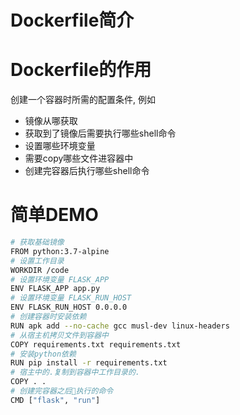 # Dockerfile简介

# Dockerfile的作用

创建一个容器时所需的配置条件, 例如

- 镜像从哪获取
- 获取到了镜像后需要执行哪些shell命令
- 设置哪些环境变量
- 需要copy哪些文件进容器中
- 创建完容器后执行哪些shell命令

# 简单DEMO

```bash
# 获取基础镜像
FROM python:3.7-alpine
# 设置工作目录
WORKDIR /code
# 设置环境变量 FLASK_APP
ENV FLASK_APP app.py
# 设置环境变量 FLASK_RUN_HOST
ENV FLASK_RUN_HOST 0.0.0.0
# 创建容器时安装依赖
RUN apk add --no-cache gcc musl-dev linux-headers
# 从宿主机拷贝文件到容器中
COPY requirements.txt requirements.txt
# 安装python依赖
RUN pip install -r requirements.txt
# 宿主中的.复制到容器中工作目录的.
COPY . .
# 创建完容器之后执行的命令 
CMD ["flask", "run"]
```


